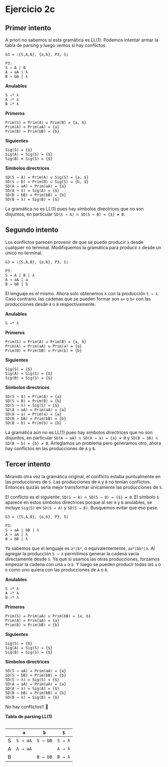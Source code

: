 # Ejercicio 2c

## Primer intento

A priori no sabemos si esta gramática es LL(1). Podemos intentar armar la tabla de parsing y luego vemos si hay conflictos.

```
G3 = ⟨{S,A,B}, {a,b}, P3, S⟩

P3:
S → A | B
A → aA | λ
B → bB | λ
```

**Anulables**

```
S ⇒* λ
A ⇒* λ
B ⇒* λ
```

**Primeros**

```
Prim(S) = Prim(A) ∪ Prim(B) = {a, b}
Prim(A) = Prim(aA) = {a}
Prim(B) = Prim(bB) = {b}
```

**Siguientes**

```
Sig(S) = {$}
Sig(A) = Sig(S) = {$}
Sig(B) = Sig(S) = {$}
```

**Símbolos directrices**

```
SD(S → A) = Prim(A) ∪ Sig(S) = {a, $}
SD(S → B) = Prim(B) ∪ Sig(S) = {b, $}
SD(A → aA) = Prim(aA) = {a}
SD(A → λ) = Sig(A) = {$}
SD(B → bB) = Prim(bB) = {b}
SD(B → λ) = Sig(B) = {$}
```

La gramática no es LL(1) pues hay símbolos directrices que no son disjuntos, en particular `SD(S → A) ∩ SD(S → B) = {$} ≠ Ø`.

## Segundo intento

Los conflictos parecen provenir de que se puede producir `λ` desde cualquier no terminal. Modifiquemos la gramática para producir `λ` desde un único no terminal.

```
G3 = ⟨{S,A,B}, {a,b}, P3, S⟩

P3:
S → A | B | λ
A → aA | a
B → bB | b
```

El lenguaje es el mismo. Ahora solo obtenemos `λ` con la producción `S → λ`. Caso contrario, las cadenas que se pueden formar son `a+` o `b+` con las producciones desde `A` o `B` respectivamente.

**Anulables**

```
S ⇒* λ
```

**Primeros**

```
Prim(S) = Prim(A) ∪ Prim(B) = {a, b}
Prim(A) = Prim(aA) ∪ Prim(a) = {a}
Prim(B) = Prim(bB) ∪ Prim(b) = {b}
```

**Siguientes**

```
Sig(S) = {$}
Sig(A) = Sig(S) = {$}
Sig(B) = Sig(S) = {$}
```

**Símbolos directrices**

```
SD(S → A) = Prim(A) = {a}
SD(S → B) = Prim(B) = {b}
SD(S → λ) = Sig(S) = {$}
SD(A → aA) = Prim(aA) = {a}
SD(A → a) = Prim(a) = {a}
SD(B → bB) = Prim(bB) = {b}
SD(B → b) = Prim(b) = {b}
```

La gramática aún no es LL(1) pues hay símbolos directrices que no son disjuntos, en particular `SD(A → aA) ∩ SD(A → a) = {a} ≠ Ø` y `SD(B → bB) ∩ SD(B → b) = {b} ≠ Ø`. Arreglamos un problema pero generamos otro, ahora hay conflictos en las producciones de `A` y `B`.

## Tercer intento

Mirando otra vez la gramática original, el conflicto estaba puntualmente en las producciones de `S`. Las producciones de `A` y `B` no tenían conflictos. Entonces quizás sería mejor transformar únicamente las producciones de `S`.

El conflicto es el siguiente: `SD(S → A) ∩ SD(S → B) = {$} ≠ Ø`. El símbolo `$` aparece en estos símbolos directrices porque al ser `A` y `B` anulables, se incluye `Sig(S)` en `SD(S → A)` y `SD(S → B)`. Busquemos evitar que eso pase.

```
G3 = ⟨{S,A,B}, {a,b}, P3, S⟩

P3:
S → aA | bB | λ
A → aA | λ
B → bB | λ
```

Ya sabemos que el lenguaje es `a*|b*`, o equivalentemente, `aa*|bb*|λ`. Al agregar la producción `S → λ` permitimos generar la cadena vacía directamente desde `S`. Ya que si usamos las otras producciones, forzamos empezar la cadena con una `a` o `b`. Y luego se pueden producir todas las `a` o `b` como uno quiera con las producciones de `A` o `B`.

**Anulables**

```
S ⇒* λ
A ⇒* λ
B ⇒* λ
```

**Primeros**

```
Prim(S) = Prim(aA) ∪ Prim(bB) = {a, b}
Prim(A) = Prim(aA) = {a}
Prim(B) = Prim(bB) = {b}
```

**Siguientes**

```
Sig(S) = {$}
Sig(A) = Sig(S) = {$}
Sig(B) = Sig(S) = {$}
```

**Símbolos directrices**

```
SD(S → aA) = Prim(aA) = {a}
SD(S → bB) = Prim(bB) = {b}
SD(S → λ) = Sig(S) = {$}
SD(A → aA) = Prim(aA) = {a}
SD(A → λ) = Sig(A) = {$}
SD(B → bB) = Prim(bB) = {b}
SD(B → λ) = Sig(B) = {$}
```

No hay conflictos!! 🥳

**Tabla de parsing LL(1)**

<div style="overflow-x:scroll; white-space: nowrap;">

||`a`|`b`|`$`|
|-|-|-|-|
|S|`S → aA`|`S → bB`|`S → λ`|
|A|`A → aA`||`A → λ`|
|B||`B → bB`|`B → λ`|

</div>
